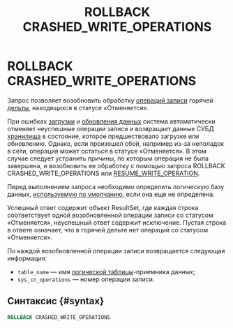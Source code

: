 ﻿---
layout: default
title: ROLLBACK CRASHED_WRITE_OPERATIONS
nav_order: 40
parent: Запросы SQL+
grand_parent: Справочная информация
has_children: false
has_toc: false
---

# ROLLBACK CRASHED_WRITE_OPERATIONS

Запрос позволяет возобновить обработку [операций записи](../../../overview/main_concepts/write_operation/write_operation.md) 
горячей [дельты](../../../overview/main_concepts/delta/delta.md), находящихся в статусе «Отменяется».

При ошибках [загрузки](../../../working_with_system/data_upload/data_upload.md) и 
[обновления данных](../../../working_with_system/data_update/data_update.md) система автоматически отменяет неуспешные 
операции записи и возвращает данные СУБД [хранилища](../../../overview/main_concepts/data_storage/data_storage.md) 
в состояние, которое предшествовало загрузке или обновлению. Однако, если произошел сбой, например из-за неполадок 
в сети, операция может остаться в статусе «Отменяется». В этом случае следует устранить 
причины, по которым операция не была завершена, и возобновить ее обработку с помощью запроса 
ROLLBACK CRASHED_WRITE_OPERATIONS или [RESUME_WRITE_OPERATION](../RESUME_WRITE_OPERATION/RESUME_WRITE_OPERATION.md).

Перед выполнением запроса необходимо определить логическую базу данных, 
[используемую по умолчанию](../../../working_with_system/other_features/default_db_set-up/default_db_set-up.md), 
если она еще не определена.

Успешный ответ содержит объект ResultSet, где каждая строка соответствует одной возобновленной операции записи
со статусом «Отменяется», неуспешный ответ содержит исключение. Пустая строка в ответе означает, что в горячей дельте нет 
операций со статусом «Отменяется».

По каждой возобновленной операции записи возвращается следующая информация:
* `table_name` — имя [логической таблицы](../../../overview/main_concepts/logical_table/logical_table.md)-приемника 
  данных;
* `sys_cn_operations` — номер операции записи.

## Синтаксис {#syntax}

```sql
ROLLBACK CRASHED_WRITE_OPERATIONS
```